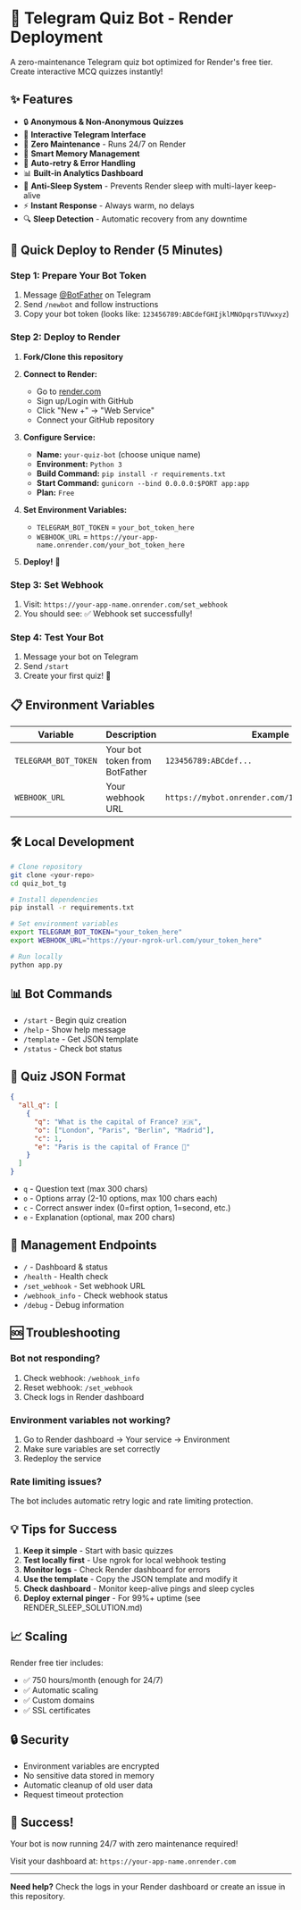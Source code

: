 # 🎯 Telegram Quiz Bot - Render Deployment

A zero-maintenance Telegram quiz bot optimized for Render's free tier. Create interactive MCQ quizzes instantly!

## ✨ Features

- 🔒 **Anonymous & Non-Anonymous Quizzes**
- 📱 **Interactive Telegram Interface**
- 🚀 **Zero Maintenance** - Runs 24/7 on Render
- 💾 **Smart Memory Management**
- 🔄 **Auto-retry & Error Handling**
- 📊 **Built-in Analytics Dashboard**
- 🛌 **Anti-Sleep System** - Prevents Render sleep with multi-layer keep-alive
- ⚡ **Instant Response** - Always warm, no delays
- 🔍 **Sleep Detection** - Automatic recovery from any downtime

## 🚀 Quick Deploy to Render (5 Minutes)

### Step 1: Prepare Your Bot Token

1. Message [@BotFather](https://t.me/botfather) on Telegram
2. Send `/newbot` and follow instructions
3. Copy your bot token (looks like: `123456789:ABCdefGHIjklMNOpqrsTUVwxyz`)

### Step 2: Deploy to Render

1. **Fork/Clone this repository**
2. **Connect to Render:**
   - Go to [render.com](https://render.com)
   - Sign up/Login with GitHub
   - Click "New +" → "Web Service"
   - Connect your GitHub repository

3. **Configure Service:**
   - **Name:** `your-quiz-bot` (choose unique name)
   - **Environment:** `Python 3`
   - **Build Command:** `pip install -r requirements.txt`
   - **Start Command:** `gunicorn --bind 0.0.0.0:$PORT app:app`
   - **Plan:** `Free`

4. **Set Environment Variables:**
   - `TELEGRAM_BOT_TOKEN` = `your_bot_token_here`
   - `WEBHOOK_URL` = `https://your-app-name.onrender.com/your_bot_token_here`

5. **Deploy!** 🚀

### Step 3: Set Webhook

1. Visit: `https://your-app-name.onrender.com/set_webhook`
2. You should see: ✅ Webhook set successfully!

### Step 4: Test Your Bot

1. Message your bot on Telegram
2. Send `/start`
3. Create your first quiz! 🎉

## 📋 Environment Variables

| Variable | Description | Example |
|----------|-------------|---------|
| `TELEGRAM_BOT_TOKEN` | Your bot token from BotFather | `123456789:ABCdef...` |
| `WEBHOOK_URL` | Your webhook URL | `https://mybot.onrender.com/123456789:ABCdef...` |

## 🛠️ Local Development

```bash
# Clone repository
git clone <your-repo>
cd quiz_bot_tg

# Install dependencies
pip install -r requirements.txt

# Set environment variables
export TELEGRAM_BOT_TOKEN="your_token_here"
export WEBHOOK_URL="https://your-ngrok-url.com/your_token_here"

# Run locally
python app.py
```

## 📊 Bot Commands

- `/start` - Begin quiz creation
- `/help` - Show help message
- `/template` - Get JSON template
- `/status` - Check bot status

## 🎯 Quiz JSON Format

```json
{
  "all_q": [
    {
      "q": "What is the capital of France? 🇫🇷",
      "o": ["London", "Paris", "Berlin", "Madrid"],
      "c": 1,
      "e": "Paris is the capital of France 🗼"
    }
  ]
}
```

- `q` - Question text (max 300 chars)
- `o` - Options array (2-10 options, max 100 chars each)
- `c` - Correct answer index (0=first option, 1=second, etc.)
- `e` - Explanation (optional, max 200 chars)

## 🔧 Management Endpoints

- `/` - Dashboard & status
- `/health` - Health check
- `/set_webhook` - Set webhook URL
- `/webhook_info` - Check webhook status
- `/debug` - Debug information

## 🆘 Troubleshooting

### Bot not responding?
1. Check webhook: `/webhook_info`
2. Reset webhook: `/set_webhook`
3. Check logs in Render dashboard

### Environment variables not working?
1. Go to Render dashboard → Your service → Environment
2. Make sure variables are set correctly
3. Redeploy the service

### Rate limiting issues?
The bot includes automatic retry logic and rate limiting protection.

## 💡 Tips for Success

1. **Keep it simple** - Start with basic quizzes
2. **Test locally first** - Use ngrok for local webhook testing
3. **Monitor logs** - Check Render dashboard for errors
4. **Use the template** - Copy the JSON template and modify it
5. **Check dashboard** - Monitor keep-alive pings and sleep cycles
6. **Deploy external pinger** - For 99%+ uptime (see RENDER_SLEEP_SOLUTION.md)

## 📈 Scaling

Render free tier includes:
- ✅ 750 hours/month (enough for 24/7)
- ✅ Automatic scaling
- ✅ Custom domains
- ✅ SSL certificates

## 🔒 Security

- Environment variables are encrypted
- No sensitive data stored in memory
- Automatic cleanup of old user data
- Request timeout protection

## 🎉 Success!

Your bot is now running 24/7 with zero maintenance required! 

Visit your dashboard at: `https://your-app-name.onrender.com`

---

**Need help?** Check the logs in your Render dashboard or create an issue in this repository.
